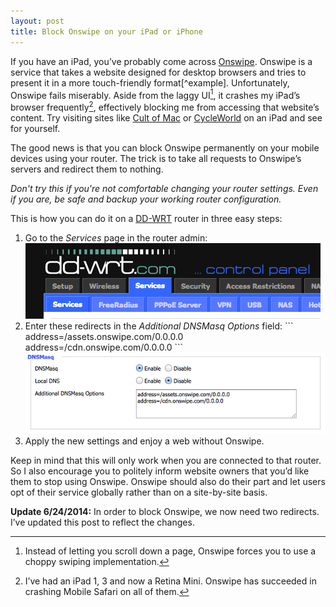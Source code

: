 ```yaml
---
layout: post
title: Block Onswipe on your iPad or iPhone
---
```

If you have an iPad, you’ve probably come across [Onswipe](http://www.onswipe.com). Onswipe is a service that takes a website designed for desktop browsers and tries to present it in a more touch-friendly format[^example]. Unfortunately, Onswipe fails miserably. Aside from the laggy UI[^swipes], it crashes my iPad’s browser frequently[^frequently], effectively blocking me from accessing that website’s content. Try visiting sites like [Cult of Mac](http://cultofmac.com) or [CycleWorld](http://www.cycleworld.com/) on an iPad and see for yourself.

The good news is that you can block Onswipe permanently on your mobile devices using your router. The trick is to take all requests to Onswipe’s servers and redirect them to nothing.

*Don't try this if you're not comfortable changing your router settings. Even if you are, be safe and backup your working router configuration.*

This is how you can do it on a [DD-WRT](http://www.dd-wrt.com/) router in three easy steps:

<ol>
  <li>
    Go to the <i>Services</i> page in the router admin:<br>
    <img alt="Services Page" src="/blog/images/2013/04/ddg-router1.png">
  </li>
  <li>
    Enter these redirects in the <i>Additional DNSMasq Options</i> field:
```
address=/assets.onswipe.com/0.0.0.0
address=/cdn.onswipe.com/0.0.0.0
```
    <img alt="Onswipe redirect" src="/blog/images/2013/12/onswipe-router.png">
  </li>
  <li>
    Apply the new settings and enjoy a web without Onswipe.
  </li>
</ol>

Keep in mind that this will only work when you are connected to that router. So I also encourage you to politely inform website owners that you’d like them to stop using Onswipe. Onswipe should also do their part and let users opt of their service globally rather than on a site-by-site basis.

**Update 6/24/2014:** In order to block Onswipe, we now need two redirects. I’ve updated this post to reflect the changes.

[^swipes]: Instead of letting you scroll down a page, Onswipe forces you to use a choppy swiping implementation.

[^frequently]: I’ve had an iPad 1, 3 and now a Retina Mini. Onswipe has succeeded in crashing Mobile Safari on all of them.
